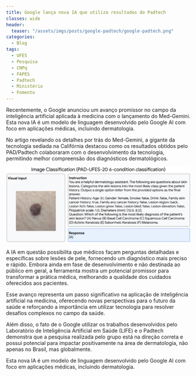 ```yaml
---
title: Google lança nova IA que utiliza resultados do Padtech
classes: wide
header:
  teaser: "/assets/imgs/posts/google-padtech/google-padtech.png"
categories:
  - Blog
tags:
  - UFES  
  - Pesquisa
  - CNPq
  - FAPES
  - Padtech  
  - Ministério
  - Fomento
---
```


Recentemente, o Google anunciou um avanço promissor no campo da inteligência artificial aplicada à medicina com o lançamento do Med-Gemini. Esta nova IA é um modelo de linguagem desenvolvido pelo Google AI com foco em aplicações médicas, incluindo dermatologia.

No artigo revelando os detalhes por trás do Med-Gemini, a gigante da tecnologia sediada na Califórnia destacou como os resultados obtidos pelo PAD/Padtech colaboraram com o desenvolvimento da tecnologia, permitindo melhor compreensão dos diagnósticos dermatológicos.

![Google usando dados do Padtech](/assets/imgs/posts/google-padtech/google-padtech.png)


A IA em questão possibilita que médicos façam perguntas detalhadas e específicas sobre lesões de pele, fornecendo um diagnóstico mais preciso e rápido. Embora ainda em fase de desenvolvimento e não destinada ao público em geral, a ferramenta mostra um potencial promissor para transformar a prática médica, melhorando a qualidade dos cuidados oferecidos aos pacientes.


Esse avanço representa um passo significativo na aplicação de inteligência artificial na medicina, oferecendo novas perspectivas para o futuro da saúde e reforçando a importância em utilizar tecnologia para resolver desafios complexos no campo da saúde.

Além disso, o fato de o Google utilizar os trabalhos desenvolvidos pelo Laboratório de Inteligência Artificial em Saúde (LIFE) e o Padtech demonstra que a pesquisa realizada pelo grupo está na direção correta e possui potencial para impactar positivamente na área de dermatologia, não apenas no Brasil, mas globalmente.

Esta nova IA é um modelo de linguagem desenvolvido pelo Google AI com foco em aplicações médicas, incluindo dermatologia.
